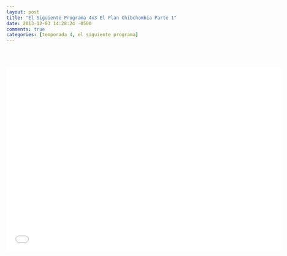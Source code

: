 ```yaml
---
layout: post
title: "El Siguiente Programa 4x3 El Plan Chibchombia Parte 1"
date: 2013-12-03 14:28:24 -0500
comments: true
categories: [temporada 4, el siguiente programa]
---
```

<div align="center">

<br></br>
<iframe width="720" height="480" src="//www.youtube.com/embed/vFYsJxW0mjY" frameborder="0" allowfullscreen></iframe>
</div>
